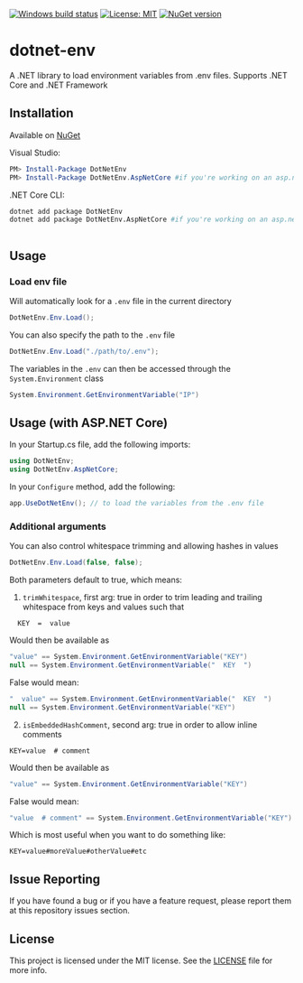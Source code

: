 [![Windows build status](https://ci.appveyor.com/api/projects/status/github/tonerdo/dotnet-env?branch=master&svg=true)](https://ci.appveyor.com/project/tonerdo/dotnet-env)
[![License: MIT](https://img.shields.io/badge/License-MIT-yellow.svg)](LICENSE)
[![NuGet version](https://badge.fury.io/nu/DotNetEnv.svg)](https://www.nuget.org/packages/DotNetEnv)
# dotnet-env

A .NET library to load environment variables from .env files. Supports .NET Core and .NET Framework

## Installation

Available on [NuGet](https://www.nuget.org/packages/DotNetEnv/)

Visual Studio:

```powershell
PM> Install-Package DotNetEnv
PM> Install-Package DotNetEnv.AspNetCore #if you're working on an asp.net core project
```

.NET Core CLI:

```bash
dotnet add package DotNetEnv
dotnet add package DotNetEnv.AspNetCore #if you're working on an asp.net core project
```

```bash
```

## Usage

### Load env file

Will automatically look for a `.env` file in the current directory
```csharp
DotNetEnv.Env.Load();
```

You can also specify the path to the `.env` file
```csharp
DotNetEnv.Env.Load("./path/to/.env");
```

The variables in the `.env` can then be accessed through the `System.Environment` class
```csharp
System.Environment.GetEnvironmentVariable("IP")
```

## Usage (with ASP.NET Core)

In your Startup.cs file, add the following imports:

```cs
using DotNetEnv;
using DotNetEnv.AspNetCore;
```

In your `Configure` method, add the following:

```cs
app.UseDotNetEnv(); // to load the variables from the .env file
```

### Additional arguments

You can also control whitespace trimming and allowing hashes in values
```csharp
DotNetEnv.Env.Load(false, false);
```

Both parameters default to true, which means:
1. `trimWhitespace`, first arg: true in order to trim
 leading and trailing whitespace from keys and values such that

```env
  KEY  =  value
```

Would then be available as
```csharp
"value" == System.Environment.GetEnvironmentVariable("KEY")
null == System.Environment.GetEnvironmentVariable("  KEY  ")
```

False would mean:
```csharp
"  value" == System.Environment.GetEnvironmentVariable("  KEY  ")
null == System.Environment.GetEnvironmentVariable("KEY")
```

2. `isEmbeddedHashComment`, second arg: true in order to allow inline comments

```env
KEY=value  # comment
```

Would then be available as
```csharp
"value" == System.Environment.GetEnvironmentVariable("KEY")
```

False would mean:
```csharp
"value  # comment" == System.Environment.GetEnvironmentVariable("KEY")
```

Which is most useful when you want to do something like:
```env
KEY=value#moreValue#otherValue#etc
```

## Issue Reporting

If you have found a bug or if you have a feature request, please report them at this repository issues section.

## License

This project is licensed under the MIT license. See the [LICENSE](LICENSE) file for more info.
